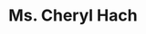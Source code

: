---
layout: page
title: Ms. Cheryl Hach
staff-pic: instructional/Ms. Cheryl Hach.jpg
email: CHach@kamsc.k12.mi.us
---